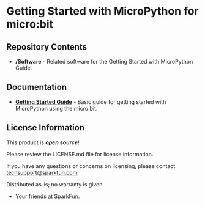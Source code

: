 Getting Started with MicroPython for micro:bit
========================================

Repository Contents
-------------------
* **/Software** - Related software for the Getting Started with MicroPython Guide. 

Documentation
--------------

* **[Getting Started Guide](https://learn.sparkfun.com/tutorials/getting-started-with-micropython-with-the-sparkfun-inventors-kit-for-microbit)** - Basic guide for getting started with MicroPython using the micro:bit. 


License Information
-------------------

This product is _**open source**_! 

Please review the LICENSE.md file for license information. 

If you have any questions or concerns on licensing, please contact techsupport@sparkfun.com.

Distributed as-is; no warranty is given.

- Your friends at SparkFun.

